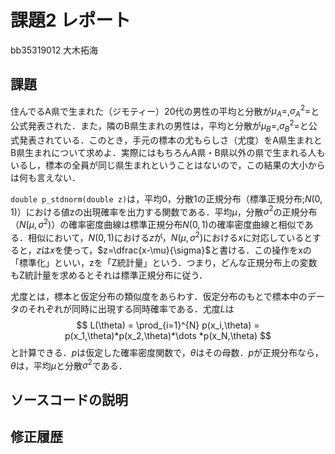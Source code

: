 # 課題2 レポート

bb35319012 大木拓海

## 課題

住んでるA県で生まれた（ジモティー）20代の男性の平均と分散が$\mu_{A}=$,$\sigma^2_{A}=$と公式発表された．また，隣のB県生まれの男性は，平均と分散が$\mu_{B}=$,$\sigma^2_{B}=$と公式発表されている．このとき，手元の標本の尤もらしさ（尤度）をA県生まれとB県生まれについて求めよ．実際にはもちろんA県・B県以外の県で生まれる人もいるし，標本の全員が同じ県生まれということはないので，この結果の大小からは何も言えない．
   
`double p_stdnorm(double z)`は，平均0，分散1の正規分布（標準正規分布;$N(0,1)$）における値zの出現確率を出力する関数である．平均$\mu$，分散$\sigma^2$の正規分布（$N(\mu,\sigma^2)$）の確率密度曲線は標準正規分布$N(0,1)$の確率密度曲線と相似である．相似において，$N(0,1)$における$z$が，$N(\mu,\sigma^2)$における$x$に対応しているとすると，$z$は$x$を使って，$z=\dfrac{x-\mu}{\sigma}$と書ける．この操作をxの「標準化」といい，zを「Z統計量」という．つまり，どんな正規分布上の変数もZ統計量を求めるとそれは標準正規分布に従う．

尤度とは，標本と仮定分布の類似度をあらわす．仮定分布のもとで標本中のデータのそれぞれが同時に出現する同時確率である．尤度$L$は
$$
L(\theta) = \prod_{i=1}^{N} p(x_i,\theta) = p(x_1,\theta)*p(x_2,\theta)*\dots *p(x_N,\theta)
$$
と計算できる．$p$は仮定した確率密度関数で，$\theta$はその母数．$p$が正規分布なら，$\theta$は，平均$\mu$と分散$\sigma^2$である．

## ソースコードの説明

## 修正履歴

